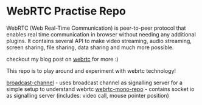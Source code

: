 # WebRTC Practise Repo

WebRTC (Web Real-Time Communication) is peer-to-peer protocol that enables real time communication in browser without needing any additional plugins. It contains several API to make video streaming, audio streaming, screen sharing, file sharing, data sharing and much more possible.

checkout my blog post on [webrtc](https://mystica.me/blog/webrtc/) for more :)

This repo is to play around and experiment with webrtc technology!

[broadcast-channel](src/broadcast/) - uses broadcast channel as signalling server for a simple setup to understand webrtc
[webrtc-mono-repo](src/webrtc-mono-repo) - contains socket io as signalling server (includes: video call, mouse pointer position)
